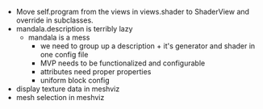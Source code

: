 - Move self.program from the views in views.shader to ShaderView and override in subclasses.
- mandala.description is terribly lazy
    - mandala is a mess
        - we need to group up a description + it's generator and shader in one config file
        - MVP needs to be functionalized and configurable
        - attributes need proper properties
        - uniform block config
- display texture data in meshviz
- mesh selection in meshviz